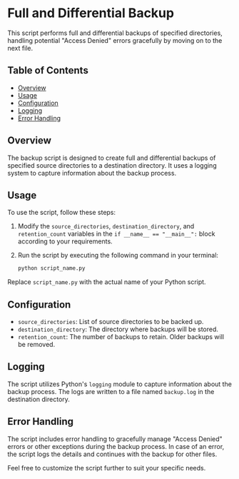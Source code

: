 # Full and Differential Backup

This script performs full and differential backups of specified directories, handling potential "Access Denied" errors gracefully by moving on to the next file.

## Table of Contents

- [Overview](#overview)
- [Usage](#usage)
- [Configuration](#configuration)
- [Logging](#logging)
- [Error Handling](#error-handling)

## Overview

The backup script is designed to create full and differential backups of specified source directories to a destination directory. It uses a logging system to capture information about the backup process.

## Usage

To use the script, follow these steps:

1. Modify the `source_directories`, `destination_directory`, and `retention_count` variables in the `if __name__ == "__main__":` block according to your requirements.

2. Run the script by executing the following command in your terminal:

    ```bash
    python script_name.py
    ```

Replace `script_name.py` with the actual name of your Python script.

## Configuration

- `source_directories`: List of source directories to be backed up.
- `destination_directory`: The directory where backups will be stored.
- `retention_count`: The number of backups to retain. Older backups will be removed.

## Logging

The script utilizes Python's `logging` module to capture information about the backup process. The logs are written to a file named `backup.log` in the destination directory.

## Error Handling

The script includes error handling to gracefully manage "Access Denied" errors or other exceptions during the backup process. In case of an error, the script logs the details and continues with the backup for other files.

Feel free to customize the script further to suit your specific needs.
